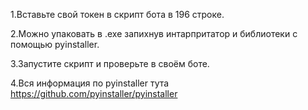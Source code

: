 1.Вставьте свой токен в скрипт бота в 196 строке.

2.Можно упаковать в .exe запихнув интарпритатор и библиотеки с помощью pyinstaller.

3.Запустите скрипт и проверьте в своём боте.

4.Вся информация по pyinstaller тута https://github.com/pyinstaller/pyinstaller
